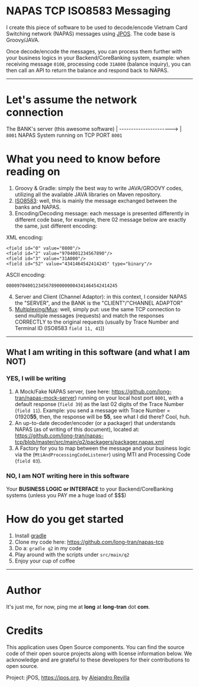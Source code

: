 # NAPAS TCP ISO8583 Messaging

 I create this piece of software to be used to decode/encode Vietnam Card Switching network (NAPAS) messages using [JPOS](https://github.com/jpos/jPOS). The code base is Groovy/JAVA.
 
Once decode/encode the messages, you can process them further with your business logics in your Backend/CoreBanking system, example: when receiving message ```0100```, processing code ```31A000``` (balance inquiry), you can then call an API to return the balance and respond back to NAPAS.
***
# Let's assume the network connection

 The BANK's server (this awesome software) | ----------------------> | ```8001``` NAPAS System running on TCP PORT ```8001```

# What you need to know before reading on

1. Groovy & Gradle: simply the best way to write JAVA/GROOVY codes, utilizing all the available JAVA libraries on Maven repository.
2. [ISO8583](https://en.wikipedia.org/wiki/ISO_8583): well, this is mainly the message exchanged between the banks and NAPAS.
3. Encoding/Decoding message: each message is presented differently in different code base, for example, there 02 message below are exactly the same, just different encoding:

XML encoding:
```
<field id="0" value="0800"/>
<field id="2" value="9704001234567890"/>
<field id="3" value="31A000"/>
<field id="52" value="4341464542414245" type="binary"/>
```
ASCII encoding:
```
080097040012345678900000004341464542414245
```
4. Server and Client (Channel Adaptor): in this context, I consider NAPAS the "SERVER", and the BANK is the "CLIENT"/"CHANNEL ADAPTOR"
5. [Multiplexing/Mux](https://en.wikipedia.org/wiki/Multiplexing): well, simply put: use the same TCP connection to send multiple messages (requests) and match the responses CORRECTLY to the original requests (usually by Trace Number and Terminal ID (ISO8583 ```field 11, 41```)) 
***
## What I am writing in this software (and what I am NOT)
### YES, I will be writing
1. A Mock/Fake NAPAS server, (see here: https://github.com/long-tran/napas-mock-server) running on your local host port ```8001```, with a default response (```field 39```) as the last 02 digits of the Trace Number (```field 11```). Example: you send a message with Trace Number = 01920**55**, then, the response will be **55**, see what I did there? Cool, huh.
2. An up-to-date decoder/encoder (or a packager) that understands NAPAS (as of writing of this document), located at: https://github.com/long-tran/napas-tcp/blob/master/src/main/q2/packagers/packager.napas.xml
3. A Factory for you to map between the message and your business logic via the (```MtiAndProcessingCodeListener```) using MTI and Processing Code (```field 03```).
### NO, I am NOT writing here in this software
Your **BUSINESS LOGIC or INTERFACE** to your Backend/CoreBanking systems (unless you PAY me a huge load of $$$)

# How do you get started
1. Install [gradle](http://gradle.org)
2. Clone my code here: https://github.com/long-tran/napas-tcp
3. Do a: ```gradle q2``` in my code
4. Play around with the scripts under ```src/main/q2```
5. Enjoy your cup of coffee
***
# Author
It's just me, for now, ping me at **long** at **long-tran** dot **com**.

# Credits
This application uses Open Source components. You can find the source code of their open source projects along with license information below. We acknowledge and are grateful to these developers for their contributions to open source.

Project: jPOS, https://jpos.org, by [Alejandro Revilla](https://github.com/ar)




